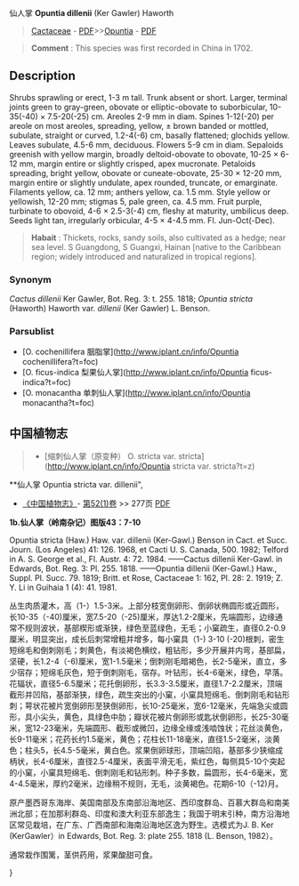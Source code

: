 仙人掌 **Opuntia dillenii** (Ker Gawler) Haworth

> [Cactaceae](http://www.iplant.cn/info/Cactaceae?t=foc) - [PDF](http://www.iplant.cn/foc/pdf/Cactaceae.pdf)>>[Opuntia](http://www.iplant.cn/info/Opuntia?t=foc) - [PDF](http://www.iplant.cn/foc/pdf/Opuntia.pdf)


> **Comment** : 
> This species was first recorded in China in 1702.

## Description

Shrubs sprawling or erect, 1-3 m tall. Trunk absent or short. Larger, terminal joints green to gray-green, obovate or elliptic-obovate to suborbicular, 10-35(-40) × 7.5-20(-25) cm. Areoles 2-9 mm in diam. Spines 1-12(-20) per areole on most areoles, spreading, yellow, ± brown banded or mottled, subulate, straight or curved, 1.2-4(-6) cm, basally flattened; glochids yellow. Leaves subulate, 4.5-6 mm, deciduous. Flowers 5-9 cm in diam. Sepaloids greenish with yellow margin, broadly deltoid-obovate to obovate, 10-25 × 6-12 mm, margin entire or slightly crisped, apex mucronate. Petaloids spreading, bright yellow, obovate or cuneate-obovate, 25-30 × 12-20 mm, margin entire or slightly undulate, apex rounded, truncate, or emarginate. Filaments yellow, ca. 12 mm; anthers yellow, ca. 1.5 mm. Style yellow or yellowish, 12-20 mm; stigmas 5, pale green, ca. 4.5 mm. Fruit purple, turbinate to obovoid, 4-6 × 2.5-3(-4) cm, fleshy at maturity, umbilicus deep. Seeds light tan, irregularly orbicular, 4-5 × 4-4.5 mm. Fl. Jun-Oct(-Dec).


> **Habait** : 
> Thickets, rocks, sandy soils, also cultivated as a hedge; near sea level. S Guangdong, S Guangxi, Hainan [native to the Caribbean region; widely introduced and naturalized in tropical regions].

### Synonym
*Cactus dillenii* Ker Gawler, Bot. Reg. 3: t. 255. 1818; *Opuntia stricta* (Haworth) Haworth var. *dillenii* (Ker Gawler) L. Benson.

### Parsublist

* [O.  cochenillifera  胭脂掌](http://www.iplant.cn/info/Opuntia cochenillifera?t=foc)
* [O.  ficus-indica  梨果仙人掌](http://www.iplant.cn/info/Opuntia ficus-indica?t=foc)
* [O.  monacantha  单刺仙人掌](http://www.iplant.cn/info/Opuntia monacantha?t=foc)

## 中国植物志

> * [缩刺仙人掌（原变种）  O.  stricta var. stricta](http://www.iplant.cn/info/Opuntia stricta var. stricta?t=z)


**仙人掌 Opuntia stricta var. dillenii",

* [《中国植物志》](http://www.iplant.cn/frps)- [第52(1)卷](http://www.iplant.cn/frps/vol/52(1)) >> 277页 [PDF](http://www.iplant.cn/frps/pdf/52(1)/277b.PDF)


**1b.仙人掌（岭南杂记）图版43：7-10**

Opuntia stricta (Haw.) Haw. var. dillenii (Ker-Gawl.) Benson in Cact. et Succ. Journ. (Los Angeles) 41: 126. 1968, et Cacti U. S. Canada, 500. 1982; Telford in A. S. George et al., Fl. Austr. 4: 72. 1984. ——Cactus dillenii Ker-Gawl. in Edwards, Bot. Reg. 3: Pl. 255. 1818. ——Opuntia dillenii (Ker-Gawl.) Haw., Suppl. Pl. Succ. 79. 1819; Britt. et Rose, Cactaceae 1: 162, Pl. 28: 2. 1919; Z. Y. Li in Guihaia 1 (4): 41. 1981.

丛生肉质灌木，高（1-）1.5-3米。上部分枝宽倒卵形、倒卵状椭圆形或近圆形，长10-35（-40)厘米，宽7.5-20（-25)厘米，厚达1.2-2厘米，先端圆形，边缘通常不规则波状，基部楔形或渐狭，绿色至蓝绿色，无毛；小窠疏生，直径0.2-0.9厘米，明显突出，成长后刺常增粗并增多，每小窠具（1-) 3-10 (-20)根刺，密生短绵毛和倒刺刚毛；刺黄色，有淡褐色横纹，粗钻形，多少开展并内弯，基部扁，坚硬，长1.2-4（-6)厘米，宽1-1.5毫米；倒刺刚毛暗褐色，长2-5毫米，直立，多少宿存；短绵毛灰色，短于倒刺刚毛，宿存。叶钻形，长4-6毫米，绿色，早落。花辐状，直径5-6.5厘米；花托倒卵形，长3.3-3.5厘米，直径1.7-2.2厘米，顶端截形并凹陷，基部渐狭，绿色，疏生突出的小窠，小窠具短绵毛、倒刺刚毛和钻形刺；萼状花被片宽倒卵形至狭倒卵形，长10-25毫米，宽6-12毫米，先端急尖或圆形，具小尖头，黄色，具绿色中肋；瓣状花被片倒卵形或匙状倒卵形，长25-30毫米，宽12-23毫米，先端圆形、截形或微凹，边缘全缘或浅啮蚀状；花丝淡黄色，长9-11毫米；花药长约1.5毫米，黄色；花柱长11-18毫米，直径1.5-2毫米，淡黄色；柱头5，长4.5-5毫米，黄白色。浆果倒卵球形，顶端凹陷，基部多少狭缩成柄状，长4-6厘米，直径2.5-4厘米，表面平滑无毛，紫红色，每侧具5-10个突起的小窠，小窠具短绵毛、倒刺刚毛和钻形刺。种子多数，扁圆形，长4-6毫米，宽4-4.5毫米，厚约2毫米，边缘稍不规则，无毛，淡黄褐色。花期6-10（-12)月。

原产墨西哥东海岸、美国南部及东南部沿海地区、西印度群岛、百慕大群岛和南美洲北部；在加那利群岛、印度和澳大利亚东部逸生；我国于明末引种，南方沿海地区常见栽培，在广东、广西南部和海南沿海地区逸为野生。选模式为J. B. Ker (KerGawler）in Edwards, Bot. Reg. 3: plate 255. 1818 (L. Benson, 1982）。

通常栽作围篱，茎供药用，浆果酸甜可食。

}